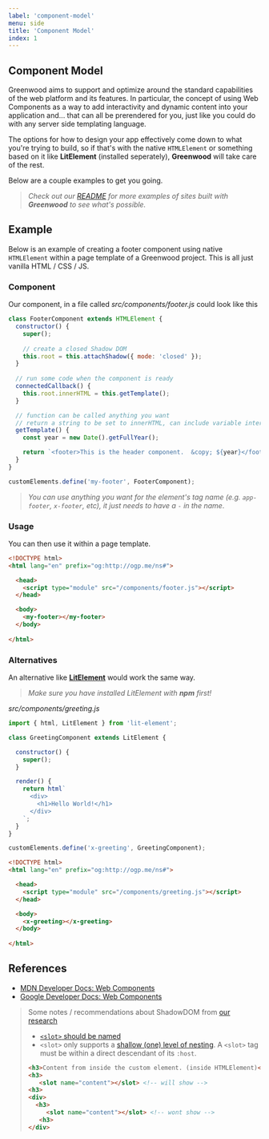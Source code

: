 ```yaml
---
label: 'component-model'
menu: side
title: 'Component Model'
index: 1
---
```


## Component Model
Greenwood aims to support and optimize around the standard capabilities of the web platform and its features.  In particular, the concept of using Web Components as a way to add interactivity and dynamic content into your application and... that can all be prerendered for you, just like you could do with any server side templating language.

The options for how to design your app effectively come down to what you're trying to build, so if that's with the native `HTMLElement` or something based on it like **LitElement** (installed seperately), **Greenwood** will take care of the rest.

Below are a couple examples to get you going.  

> _Check out our [README](https://github.com/ProjectEvergreen/greenwood#built-with-greenwood) for more examples of sites built with **Greenwood** to see what's possible._

## Example

Below is an example of creating a footer component using native `HTMLElement` within a page template of a Greenwood project. This is all just vanilla HTML / CSS / JS.

### Component

Our component, in a file called _src/components/footer.js_ could look like this

```js
class FooterComponent extends HTMLElement {
  constructor() {
    super();
    
    // create a closed Shadow DOM
    this.root = this.attachShadow({ mode: 'closed' });
  }
  
  // run some code when the component is ready
  connectedCallback() {
    this.root.innerHTML = this.getTemplate();
  }

  // function can be called anything you want
  // return a string to be set to innerHTML, can include variable interpolation!
  getTemplate() {
    const year = new Date().getFullYear();

    return `<footer>This is the header component.  &copy; ${year}</footer>`;
  }
}

customElements.define('my-footer', FooterComponent);
```

> _You can use anything you want for the element's tag name (e.g. `app-footer`, `x-footer`, etc), it just needs to have a `-` in the name_.

### Usage

You can then use it within a page template.

```html
<!DOCTYPE html>
<html lang="en" prefix="og:http://ogp.me/ns#">

  <head>
    <script type="module" src="/components/footer.js"></script>  
  </head>

  <body>
    <my-footer></my-footer>
  </body>
  
</html>
```


### Alternatives
An alternative like [**LitElement**](https://lit.dev/) would work the same way.  

> _Make sure you have installed LitElement with **npm** first!_

_src/components/greeting.js_
```javascript
import { html, LitElement } from 'lit-element';

class GreetingComponent extends LitElement {

  constructor() {
    super();
  }

  render() {
    return html`
      <div>
        <h1>Hello World!</h1>
      </div>
    `;
  }
}

customElements.define('x-greeting', GreetingComponent);
```

```html
<!DOCTYPE html>
<html lang="en" prefix="og:http://ogp.me/ns#">

  <head>
    <script type="module" src="/components/greeting.js"></script>  
  </head>

  <body>
    <x-greeting></x-greeting>
  </body>
  
</html>
```

## References
- [MDN Developer Docs: Web Components](https://developer.mozilla.org/en-US/docs/Web/Web_Components)
- [Google Developer Docs: Web Components](https://developers.google.com/web/fundamentals/web-components/)


> Some notes / recommendations about ShadowDOM from [our research](https://github.com/ProjectEvergreen/greenwood/pull/454)
> - [`<slot>` should be named](https://github.com/Polymer/lit-element/issues/824#issuecomment-535574662)
> - `<slot>` only supports a [shallow (one) level of nesting](https://javascript.info/slots-composition).  A `<slot>` tag must be within a direct descendant of its `:host`.
> ```html
> <h3>Content from inside the custom element. (inside HTMLElement)</h3>
> <h3>
>    <slot name="content"></slot> <!-- will show -->
> <h3>
> <div>
>   <h3>
>      <slot name="content"></slot> <!-- wont show -->
>    <h3>
> </div>